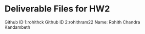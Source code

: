# Deliverable Files for HW2

Github ID 1:rohithck
Github ID 2:rohithram22
Name: Rohith Chandra Kandambeth
